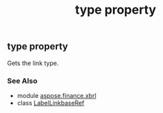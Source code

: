 ﻿---
title: type property
second_title: Aspose.Finance for Python via .NET API References
description: 
type: docs
weight: 120
url: /python-net/aspose.finance.xbrl/labellinkbaseref/type/
is_root: false
---

## type property


Gets the link type.

### See Also
* module [aspose.finance.xbrl](../../)
* class [LabelLinkbaseRef](/finance/python-net/aspose.finance.xbrl/labellinkbaseref)
